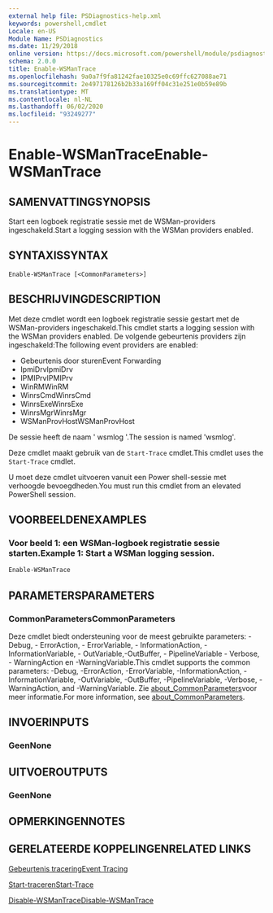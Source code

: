 ```yaml
---
external help file: PSDiagnostics-help.xml
keywords: powershell,cmdlet
Locale: en-US
Module Name: PSDiagnostics
ms.date: 11/29/2018
online version: https://docs.microsoft.com/powershell/module/psdiagnostics/enable-wsmantrace?view=powershell-7.1&WT.mc_id=ps-gethelp
schema: 2.0.0
title: Enable-WSManTrace
ms.openlocfilehash: 9a0a7f9fa81242fae10325e0c69ffc627088ae71
ms.sourcegitcommit: 2e497178126b2b33a169ff04c31e251e0b59e89b
ms.translationtype: MT
ms.contentlocale: nl-NL
ms.lasthandoff: 06/02/2020
ms.locfileid: "93249277"
---
```

# <span data-ttu-id="ab5f0-103">Enable-WSManTrace</span><span class="sxs-lookup"><span data-stu-id="ab5f0-103">Enable-WSManTrace</span></span>

## <span data-ttu-id="ab5f0-104">SAMENVATTING</span><span class="sxs-lookup"><span data-stu-id="ab5f0-104">SYNOPSIS</span></span>
<span data-ttu-id="ab5f0-105">Start een logboek registratie sessie met de WSMan-providers ingeschakeld.</span><span class="sxs-lookup"><span data-stu-id="ab5f0-105">Start a logging session with the WSMan providers enabled.</span></span>

## <span data-ttu-id="ab5f0-106">SYNTAXIS</span><span class="sxs-lookup"><span data-stu-id="ab5f0-106">SYNTAX</span></span>

```
Enable-WSManTrace [<CommonParameters>]
```

## <span data-ttu-id="ab5f0-107">BESCHRIJVING</span><span class="sxs-lookup"><span data-stu-id="ab5f0-107">DESCRIPTION</span></span>
<span data-ttu-id="ab5f0-108">Met deze cmdlet wordt een logboek registratie sessie gestart met de WSMan-providers ingeschakeld.</span><span class="sxs-lookup"><span data-stu-id="ab5f0-108">This cmdlet starts a logging session with the WSMan providers enabled.</span></span> <span data-ttu-id="ab5f0-109">De volgende gebeurtenis providers zijn ingeschakeld:</span><span class="sxs-lookup"><span data-stu-id="ab5f0-109">The following event providers are enabled:</span></span>

- <span data-ttu-id="ab5f0-110">Gebeurtenis door sturen</span><span class="sxs-lookup"><span data-stu-id="ab5f0-110">Event Forwarding</span></span>
- <span data-ttu-id="ab5f0-111">IpmiDrv</span><span class="sxs-lookup"><span data-stu-id="ab5f0-111">IpmiDrv</span></span>
- <span data-ttu-id="ab5f0-112">IPMIPrv</span><span class="sxs-lookup"><span data-stu-id="ab5f0-112">IPMIPrv</span></span>
- <span data-ttu-id="ab5f0-113">WinRM</span><span class="sxs-lookup"><span data-stu-id="ab5f0-113">WinRM</span></span>
- <span data-ttu-id="ab5f0-114">WinrsCmd</span><span class="sxs-lookup"><span data-stu-id="ab5f0-114">WinrsCmd</span></span>
- <span data-ttu-id="ab5f0-115">WinrsExe</span><span class="sxs-lookup"><span data-stu-id="ab5f0-115">WinrsExe</span></span>
- <span data-ttu-id="ab5f0-116">WinrsMgr</span><span class="sxs-lookup"><span data-stu-id="ab5f0-116">WinrsMgr</span></span>
- <span data-ttu-id="ab5f0-117">WSManProvHost</span><span class="sxs-lookup"><span data-stu-id="ab5f0-117">WSManProvHost</span></span>

<span data-ttu-id="ab5f0-118">De sessie heeft de naam ' wsmlog '.</span><span class="sxs-lookup"><span data-stu-id="ab5f0-118">The session is named 'wsmlog'.</span></span>

<span data-ttu-id="ab5f0-119">Deze cmdlet maakt gebruik van de `Start-Trace` cmdlet.</span><span class="sxs-lookup"><span data-stu-id="ab5f0-119">This cmdlet uses the `Start-Trace` cmdlet.</span></span>

<span data-ttu-id="ab5f0-120">U moet deze cmdlet uitvoeren vanuit een Power shell-sessie met verhoogde bevoegdheden.</span><span class="sxs-lookup"><span data-stu-id="ab5f0-120">You must run this cmdlet from an elevated PowerShell session.</span></span>

## <span data-ttu-id="ab5f0-121">VOORBEELDEN</span><span class="sxs-lookup"><span data-stu-id="ab5f0-121">EXAMPLES</span></span>

### <span data-ttu-id="ab5f0-122">Voor beeld 1: een WSMan-logboek registratie sessie starten.</span><span class="sxs-lookup"><span data-stu-id="ab5f0-122">Example 1: Start a WSMan logging session.</span></span>

```powershell
Enable-WSManTrace
```

## <span data-ttu-id="ab5f0-123">PARAMETERS</span><span class="sxs-lookup"><span data-stu-id="ab5f0-123">PARAMETERS</span></span>

### <span data-ttu-id="ab5f0-124">CommonParameters</span><span class="sxs-lookup"><span data-stu-id="ab5f0-124">CommonParameters</span></span>

<span data-ttu-id="ab5f0-125">Deze cmdlet biedt ondersteuning voor de meest gebruikte parameters: -Debug, - ErrorAction, - ErrorVariable, - InformationAction, -InformationVariable, - OutVariable,-OutBuffer, - PipelineVariable - Verbose, - WarningAction en -WarningVariable.</span><span class="sxs-lookup"><span data-stu-id="ab5f0-125">This cmdlet supports the common parameters: -Debug, -ErrorAction, -ErrorVariable, -InformationAction, -InformationVariable, -OutVariable, -OutBuffer, -PipelineVariable, -Verbose, -WarningAction, and -WarningVariable.</span></span> <span data-ttu-id="ab5f0-126">Zie [about_CommonParameters](https://go.microsoft.com/fwlink/?LinkID=113216)voor meer informatie.</span><span class="sxs-lookup"><span data-stu-id="ab5f0-126">For more information, see [about_CommonParameters](https://go.microsoft.com/fwlink/?LinkID=113216).</span></span>

## <span data-ttu-id="ab5f0-127">INVOER</span><span class="sxs-lookup"><span data-stu-id="ab5f0-127">INPUTS</span></span>

### <span data-ttu-id="ab5f0-128">Geen</span><span class="sxs-lookup"><span data-stu-id="ab5f0-128">None</span></span>

## <span data-ttu-id="ab5f0-129">UITVOER</span><span class="sxs-lookup"><span data-stu-id="ab5f0-129">OUTPUTS</span></span>

### <span data-ttu-id="ab5f0-130">Geen</span><span class="sxs-lookup"><span data-stu-id="ab5f0-130">None</span></span>

## <span data-ttu-id="ab5f0-131">OPMERKINGEN</span><span class="sxs-lookup"><span data-stu-id="ab5f0-131">NOTES</span></span>

## <span data-ttu-id="ab5f0-132">GERELATEERDE KOPPELINGEN</span><span class="sxs-lookup"><span data-stu-id="ab5f0-132">RELATED LINKS</span></span>

[<span data-ttu-id="ab5f0-133">Gebeurtenis tracering</span><span class="sxs-lookup"><span data-stu-id="ab5f0-133">Event Tracing</span></span>](/windows/desktop/ETW/event-tracing-portal)

[<span data-ttu-id="ab5f0-134">Start-traceren</span><span class="sxs-lookup"><span data-stu-id="ab5f0-134">Start-Trace</span></span>](start-trace.md)

[<span data-ttu-id="ab5f0-135">Disable-WSManTrace</span><span class="sxs-lookup"><span data-stu-id="ab5f0-135">Disable-WSManTrace</span></span>](Disable-WSManTrace.md)

